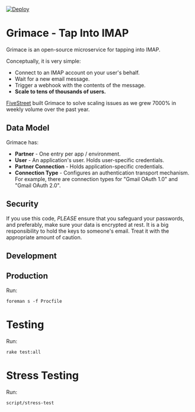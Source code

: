 [![Deploy](https://www.herokucdn.com/deploy/button.png)](https://heroku.com/deploy?template=https://github.com/rustyio/grimace)

# Grimace - Tap Into IMAP

Grimace is an open-source microservice for tapping into IMAP.

Conceptually, it is very simple:

* Connect to an IMAP account on your user's behalf.
* Wait for a new email message.
* Trigger a webhook with the contents of the message.
* **Scale to tens of thousands of users.**

[FiveStreet](http://www.fivestreet.com) built Grimace to solve scaling
issues as we grew 7000% in weekly volume over the past year.

## Data Model

Grimace has:

* **Partner** - One entry per app / environment.
* **User** - An application's user. Holds user-specific credentials.
* **Partner Connection** - Holds application-specific credentials.
* **Connection Type** - Configures an authentication transport
  mechanism. For example, there are connection types for "Gmail OAuth
  1.0" and "Gmail OAuth 2.0".

## Security

If you use this code, *PLEASE* ensure that you safeguard your
passwords, and preferably, make sure your data is encrypted at
rest. It is a big responsibility to hold the keys to someone's
email. Treat it with the appropriate amount of caution.

## Development

## Production

Run:

    foreman s -f Procfile

# Testing

Run:

    rake test:all

# Stress Testing



Run:

    script/stress-test
